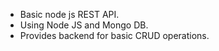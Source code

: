 * Basic node js REST API. 
* Using Node JS and Mongo DB.
* Provides backend for basic CRUD operations.
